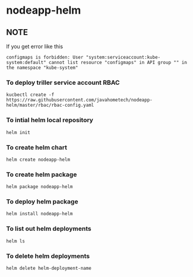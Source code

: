 # nodeapp-helm
## NOTE
If you get error like this
```
configmaps is forbidden: User "system:serviceaccount:kube-system:default" cannot list resource "configmaps" in API group "" in the namespace "kube-system"
```
### To deploy triller service account RBAC
```
kucbectl create -f https://raw.githubusercontent.com/javahometech/nodeapp-helm/master/rbac/rbac-config.yaml
```
### To intial helm local repository
```
helm init
```
### To create helm chart
```
helm create nodeapp-helm
```
### To create helm package
```
helm package nodeapp-helm
```
### To deploy helm package
```
helm install nodeapp-helm
```
### To list out helm deployments
```
helm ls
```
### To delete helm deployments
```
helm delete helm-deployment-name
```

